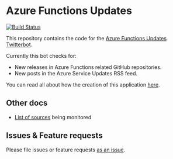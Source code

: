 # Azure Functions Updates

[![Build Status](https://marcduiker.visualstudio.com/Azure%20Functions%20Release%20Updates/_apis/build/status/Azure%20Functions%20Release%20Updates-CI?branchName=master)](https://marcduiker.visualstudio.com/Azure%20Functions%20Release%20Updates/_build/latest?definitionId=7&branchName=master)

This repository contains the code for the [Azure Functions Updates Twitterbot](https://twitter.com/az_func_updates).

Currently this bot checks for:
- New releases in Azure Functions related GitHub repositories.
- New posts in the Azure Service Updates RSS feed.

You can read all about how the creation of this application [here](https://blog.marcduiker.nl/2019/03/03/creating-azure-functions-updates-twitterbot.html).

## Other docs

- [List of sources](/docs/monitored-sources.md) being monitored

## Issues & Feature requests

Please file issues or feature requests [as an issue](https://github.com/marcduiker/az-func-updates/issues). 

